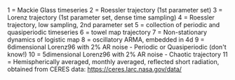 1 = Mackie Glass timeseries
2 = Roessler trajectory (1st parameter set)
3 = Lorenz trajectory (1st parameter set, dense time sampling)
4 = Roessler trajectory, low sampling, 2nd parameter set
5 = collection of periodic and quasiperiodic timeseries
6 = towel map trajectory
7 = Non-stationary dynamics of logistic map
8 = oscillatory ARMA, embedded in 4d
9 = 6dimensional Lorenz96 with 2% AR noise - Periodic or Quasiperiodic (don't know!)
10 = 5dimensional Lorenz96 with 2% AR noise - Chaotic trajectory
11 = Hemispherically averaged, monthly averaged, reflected short radiation, obtained from CERES data: https://ceres.larc.nasa.gov/data/
